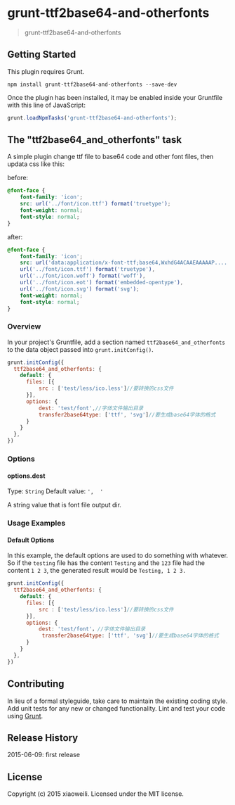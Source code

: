 # grunt-ttf2base64-and-otherfonts

> grunt-ttf2base64-and-otherfonts

## Getting Started
This plugin requires Grunt.

```shell
npm install grunt-ttf2base64-and-otherfonts --save-dev
```

Once the plugin has been installed, it may be enabled inside your Gruntfile with this line of JavaScript:

```js
grunt.loadNpmTasks('grunt-ttf2base64-and-otherfonts');
```

## The "ttf2base64_and_otherfonts" task

A simple plugin change ttf file to base64 code and other font files, then updata css like this:

before:
```css
@font-face {
    font-family: 'icon';
    src: url('../font/icon.ttf') format('truetype');
    font-weight: normal;
    font-style: normal;
}
```
after:
```css
@font-face {
    font-family: 'icon';
    src: url('data:application/x-font-ttf;base64,WxhdG4ACAAEAAAAAP....') format('truetype'), 
	url('../font/icon.ttf') format('truetype'), 
	url('../font/icon.woff') format('woff'), 
	url('../font/icon.eot') format('embedded-opentype'), 
	url('../font/icon.svg') format('svg');
    font-weight: normal;
    font-style: normal;
}
```


### Overview
In your project's Gruntfile, add a section named `ttf2base64_and_otherfonts` to the data object passed into `grunt.initConfig()`.

```js
grunt.initConfig({
  ttf2base64_and_otherfonts: {
    default: {
      files: [{
          src : ['test/less/ico.less']//要转换的css文件
      }],
      options: {
          dest: 'test/font',//字体文件输出目录
          transfer2base64type: ['ttf', 'svg']//要生成base64字体的格式
      }
    }
  },
})
```

### Options

#### options.dest
Type: `String`
Default value: `',  '`

A string value that is font file output dir.

### Usage Examples

#### Default Options
In this example, the default options are used to do something with whatever. So if the `testing` file has the content `Testing` and the `123` file had the content `1 2 3`, the generated result would be `Testing, 1 2 3.`

```js
grunt.initConfig({
  ttf2base64_and_otherfonts: {
    default: {
      files: [{
          src : ['test/less/ico.less']//要转换的css文件
      }],
      options: {
          dest: 'test/font'，//字体文件输出目录
           transfer2base64type: ['ttf', 'svg']//要生成base64字体的格式
      }
    }
  },
})
```

## Contributing
In lieu of a formal styleguide, take care to maintain the existing coding style. Add unit tests for any new or changed functionality. Lint and test your code using [Grunt](http://gruntjs.com/).

## Release History
2015-06-09: first release
 
## License
Copyright (c) 2015 xiaoweili. Licensed under the MIT license.
